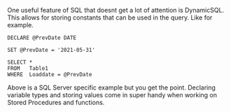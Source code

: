 One useful feature of SQL that doesnt get a lot of attention is DynamicSQL. This allows for storing constants that can be used in the query. Like for example.

```
DECLARE @PrevDate DATE

SET @PrevDate = '2021-05-31'

SELECT *
FROM   Table1
WHERE  Loaddate = @PrevDate
```
Above is a SQL Server specific example but you get the point. Declaring variable types and storing values come in super handy when working on Stored Procedures and functions. 




